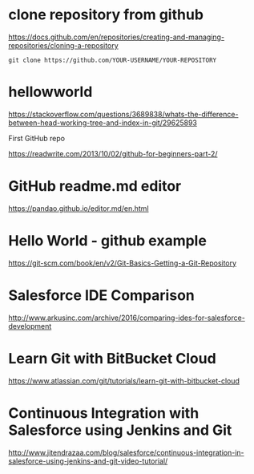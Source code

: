 # clone repository from github
https://docs.github.com/en/repositories/creating-and-managing-repositories/cloning-a-repository
```
git clone https://github.com/YOUR-USERNAME/YOUR-REPOSITORY
```



# hellowworld

https://stackoverflow.com/questions/3689838/whats-the-difference-between-head-working-tree-and-index-in-git/29625893

First GitHub repo

https://readwrite.com/2013/10/02/github-for-beginners-part-2/

# GitHub readme.md editor
https://pandao.github.io/editor.md/en.html

# Hello World - github example
https://git-scm.com/book/en/v2/Git-Basics-Getting-a-Git-Repository


# Salesforce IDE Comparison
http://www.arkusinc.com/archive/2016/comparing-ides-for-salesforce-development

# Learn Git with BitBucket Cloud
https://www.atlassian.com/git/tutorials/learn-git-with-bitbucket-cloud

# Continuous Integration with Salesforce using Jenkins and Git
http://www.jitendrazaa.com/blog/salesforce/continuous-integration-in-salesforce-using-jenkins-and-git-video-tutorial/
